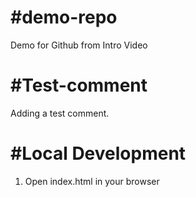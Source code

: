 #   #demo-repo
Demo for Github from Intro Video

#   #Test-comment
Adding a test comment.

# #Local Development
1. Open index.html in your browser
